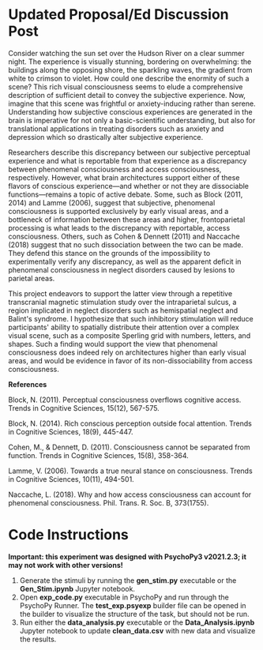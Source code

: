 # Updated Proposal/Ed Discussion Post

Consider watching the sun set over the Hudson River on a clear summer night. The experience is visually stunning, bordering on overwhelming: the buildings along the opposing shore, the sparkling waves, the gradient from white to crimson to violet. How could one describe the enormity of such a scene? This rich visual consciousness seems to elude a comprehensive description of sufficient detail to convey the subjective experience. Now, imagine that this scene was frightful or anxiety-inducing rather than serene. Understanding how subjective conscious experiences are generated in the brain is imperative for not only a basic-scientific understanding, but also for translational applications in treating disorders such as anxiety and depression which so drastically alter subjective experience.

Researchers describe this discrepancy between our subjective perceptual experience and what is reportable from that experience as a discrepancy between phenomenal consciousness and access consciousness, respectively. However, what brain architectures support either of these flavors of conscious experience—and whether or not they are dissociable functions—remains a topic of active debate. Some, such as Block (2011, 2014) and Lamme (2006), suggest that subjective, phenomenal consciousness is supported exclusively by early visual areas, and a bottleneck of information between these areas and higher, frontoparietal processing is what leads to the discrepancy with reportable, access consciousness. Others, such as Cohen & Dennett (2011) and Naccache (2018) suggest that no such dissociation between the two can be made. They defend this stance on the grounds of the impossibility to experimentally verify any discrepancy, as well as the apparent deficit in phenomenal consciousness in neglect disorders caused by lesions to parietal areas.

This project endeavors to support the latter view through a repetitive transcranial magnetic stimulation study over the intraparietal sulcus, a region implicated in neglect disorders such as hemispatial neglect and Balint's syndrome. I hypothesize that such inhibitory stimulation will reduce participants' ability to spatially distribute their attention over a complex visual scene, such as a composite Sperling grid with numbers, letters, and shapes. Such a finding would support the view that phenomenal consciousness does indeed rely on architectures higher than early visual areas, and would be evidence in favor of its non-dissociability from access consciousness.

**References**

Block, N. (2011). Perceptual consciousness overflows cognitive access. Trends in Cognitive Sciences, 15(12), 567-575.

Block, N. (2014). Rich conscious perception outside focal attention. Trends in Cognitive Sciences, 18(9), 445-447.

Cohen, M., & Dennett, D. (2011). Consciousness cannot be separated from function. Trends in Cognitive Sciences, 15(8), 358-364.

Lamme, V. (2006). Towards a true neural stance on consciousness. Trends in Cognitive Sciences, 10(11), 494-501.

Naccache, L. (2018). Why and how access consciousness can account for phenomenal consciousness. Phil. Trans. R. Soc. B, 373(1755).

# Code Instructions

**Important: this experiment was designed with PsychoPy3 v2021.2.3; it may not work with other versions!**

1. Generate the stimuli by running the **gen_stim.py** executable or the **Gen_Stim.ipynb** Jupyter notebook.
2. Open **exp_code.py** executable in PsychoPy and run through the PsychoPy Runner. The **test_exp.psyexp** builder file can be opened in the builder to visualize the structure of the task, but should not be run.
3. Run either the **data_analysis.py** executable or the **Data_Analysis.ipynb** Jupyter notebook to update **clean_data.csv** with new data and visualize the results.

